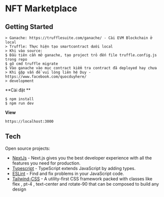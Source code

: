 
# NFT Marketplace

## Getting Started
```
> Ganache: https://trufflesuite.com/ganache/ - Cài EVM Blockchain ở local
> Truffle: Thực hiện tạo smartcontract dưới local 
> Khi vào source: 
$ Đầu tiên cần mở ganache, tạo project trỏ đến file truffle.config.js trong repo 
$ gõ cmd truffle migrate 
$ Vào ganache vào mục contract kiểm tra contract đã deployed hay chưa 
> Khi gặp vấn đề vui lòng liên hệ Duy - https://www.facebook.com/quocduyhere/
> development
```

**Cài đặt **

```
$ npm install
$ npm run dev

```

**View**

`https://localhost:3000`

## Tech

Open source projects:

- [NextJs](https://nextjs.org/) - Next.js gives you the best developer experience with all the features you need for production.
- [Typescript](https://www.typescriptlang.org/) - TypeScript extends JavaScript by adding types.
- [ESLint](https://eslint.org/) - Find and fix problems in your JavaScript code.
- [Tailwind-CSS](https://tailwindcss.com/) - A utility-first CSS framework packed with classes like flex , pt-4 , text-center and rotate-90 that can be composed to build any design
